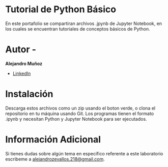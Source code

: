 # Tutorial de Python Básico

En este portafolio se compartiran archivos .jpynb de Jupyter Notebook, en los cuales se encuentran tutoriales de conceptos básicos de Python. 

# Autor -
**Alejandro Muñoz**

* [LinkedIn](https://www.linkedin.com/in/alejandromz2/)

# Instalación
Descarga estos archivos como un zip usando el boton verde, o clona el repositorio en tu máquina usando Git. 
Los programas tienen el formato .ipynb y necesitan Python y Jupyter Notebook para ser ejecutados.

# Información Adicional
Si tienes dudas sobre algún tema en especifico referente a este laboratorio escribeme a alejandrozevallos.218@gmail.com. 
